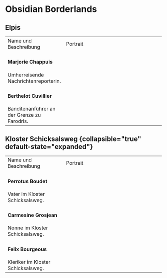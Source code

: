 # Obsidian Borderlands

## Elpis

<table>
<tr><td>Name und Beschreibung</td><td width="300">Portrait</td></tr>
<tr><td><h4>Marjorie Chappuis</h4> Umherreisende Nachrichtenreporterin.</td><td width="300"><img src="marjorie.png" alt="" /></td></tr>
<tr><td><h4>Berthelot Cuvillier</h4> Banditenanführer an der Grenze zu Farodris.</td><td width="300"><img src="berthelot.png" alt="" /></td></tr>
</table>

## Kloster Schicksalsweg {collapsible="true" default-state="expanded"}

<table>
<tr><td>Name und Beschreibung</td><td width="300">Portrait</td></tr>
<tr><td><h4>Perrotus Boudet</h4> Vater im Kloster Schicksalsweg.</td><td width="300"><img src="perrotus.png" alt="" /></td></tr>
<tr><td><h4>Carmesine Grosjean</h4> Nonne im Kloster Schicksalsweg.</td><td width="300"><img src="carmesine.png" alt="" /></td></tr>
<tr><td><h4>Felix Bourgeous</h4> Kleriker im Kloster Schicksalsweg.</td><td width="300"><img src="felix.png" alt="" /></td></tr>
</table>